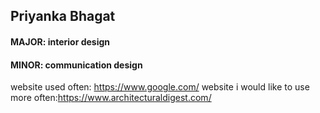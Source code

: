 ## Priyanka Bhagat
#### MAJOR: interior design
#### MINOR: communication design
website used often: https://www.google.com/
website i would like to use more often:https://www.architecturaldigest.com/
